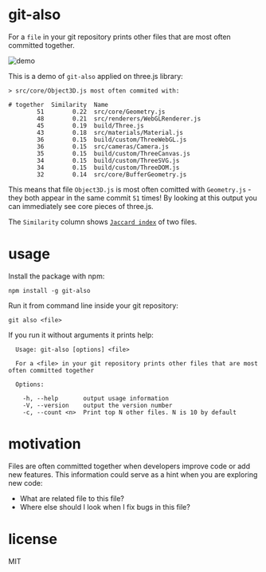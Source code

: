# git-also

For a `file` in your git repository prints other files that are most often committed together.

![demo](https://raw.githubusercontent.com/anvaka/git-also/master/docs/demo.gif)

This is a demo of `git-also` applied on three.js library:

```
> src/core/Object3D.js most often commited with:

# together	Similarity	Name
        51	      0.22	src/core/Geometry.js
        48	      0.21	src/renderers/WebGLRenderer.js
        45	      0.19	build/Three.js
        43	      0.18	src/materials/Material.js
        36	      0.15	build/custom/ThreeWebGL.js
        36	      0.15	src/cameras/Camera.js
        35	      0.15	build/custom/ThreeCanvas.js
        34	      0.15	build/custom/ThreeSVG.js
        34	      0.15	build/custom/ThreeDOM.js
        32	      0.14	src/core/BufferGeometry.js
```

This means that file `Object3D.js` is most often comitted with `Geometry.js` -
they both appear in the same commit `51` times! By looking at this output
you can immediately see core pieces of three.js.

The `Similarity` column shows [`Jaccard index`](https://en.wikipedia.org/wiki/Jaccard_index)
of two files.

# usage

Install the package with npm:

```
npm install -g git-also
```

Run it from command line inside your git repository:

```
git also <file>
```

If you run it without arguments it prints help:

```
  Usage: git-also [options] <file>

  For a <file> in your git repository prints other files that are most often committed together

  Options:

    -h, --help       output usage information
    -V, --version    output the version number
    -c, --count <n>  Print top N other files. N is 10 by default
```

# motivation

Files are often committed together when developers improve code or add new features.
This information could serve as a hint when you are exploring new code:

* What are related file to this file?
* Where else should I look when I fix bugs in this file?

# license

MIT
